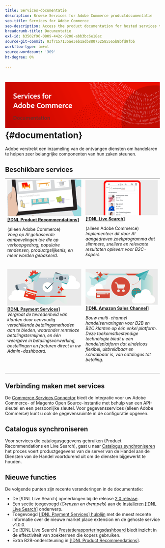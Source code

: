 ```yaml
---
title: Services-documentatie
description: Browse Services for Adobe Commerce productdocumentatie
seo-title: Services for Adobe Commerce
seo-description: Access the product documentation for hosted services that help Adobe Commerce and Magento Open Source merchants support key components of their business.
breadcrumb-title: Documentatie
exl-id: b3502f96-0809-442c-9208-abb3bc6e18ec
source-git-commit: 93f7157135ae3eb1adb880752585565b8bfd9fbb
workflow-type: tm+mt
source-wordcount: '309'
ht-degree: 0%

---
```


# <!-- use banner as heading -->![Services-documentatie](./assets/banner-services-home.png) {#documentation}

Adobe verstrekt een inzameling van de ontvangen diensten om handelaren te helpen zeer belangrijke componenten van hun zaken steunen.

## Beschikbare services

<table>
<tr>
   <td valign="top">
       <img alt="[!UICONTROL Product Recommendations]" src="assets/product-recs.png" />
    <div><a href="https://experienceleague.adobe.com/docs/commerce-merchant-services/product-recommendations/overview.html">
    <strong>[!DNL Product Recommendations]</strong></a>
    </div>
    <p>(alleen Adobe Commerce)<br><em>Voeg op AI gebaseerde aanbevelingen toe die op verkoopgedrag, populaire tendensen, productgelijkenis, en meer worden gebaseerd.</em></p>
    <br>
  </td>
  <td valign="top">
      <img alt="[!DNL Live Search]" src="assets/live-search.png" />
    <div>
    <a href="https://experienceleague.adobe.com/docs/commerce-merchant-services/live-search/overview.html"><strong>[!DNL Live Search]</strong></a>
    </div>
    <p>(alleen Adobe Commerce)<br><em>Implementeer dit door AI aangedreven zoekprogramma dat slimmere, snellere en relevante resultaten oplevert voor B2C-kopers.</em></p>
    <br>
  </td>
</tr>
<tr>
  <td valign="top">
    <img alt="[!DNL Payment Services]" src="assets/payment-services.png"/>
    <div>
    <a href="https://experienceleague.adobe.com/docs/commerce-merchant-services/payment-services/guide-overview.html"><strong>[!DNL Payment Services]</strong></a>
    </div>
    <em>Vergroot de tevredenheid van klanten door eenvoudig verschillende betalingsmethoden aan te bieden, waaronder renteloze betalingstermijnen, en één weergave in betalingsverwerking, bestellingen en facturen direct in uw Admin-dashboard.</em>
    <br>
  </td>
    <td valign="top">
       <img alt="Amazon-verkoopkanaal" src="assets/amazon-channel.png" />
    <div><a href="https://experienceleague.adobe.com/docs/commerce-channels/amazon/guide-overview.html">
    <strong>[!DNL Amazon Sales Channel]</strong></a>
    </div>
    <p><em>Bouw multi-channel handelservaringen voor B2B en B2C klanten op één enkel platform. Deze toekomstbestendige technologie biedt u een handelsplatform dat eindeloos flexibel, uitbreidbaar en schaalbaar is, van catalogus tot betaling.</em></p>
    <br>
  </td>
</tr>
</table>

## Verbinding maken met services

De [Commerce Services Connector](https://docs.magento.com/user-guide/system/saas.html) biedt de integratie voor uw Adobe Commerce- of Magento Open Source-instantie met behulp van een API-sleutel en een persoonlijke sleutel. Voor gegevensservices (alleen Adobe Commerce) kunt u ook de gegevensruimte in de configuratie opgeven.

## Catalogus synchroniseren

Voor services die catalogusgegevens gebruiken (Product Recommendations en Live Search), gaat u naar [Catalogus synchroniseren](https://docs.magento.com/user-guide/system/catalog-sync.html) het proces voert productgegevens van de server van de Handel aan de Diensten van de Handel voortdurend uit om de diensten bijgewerkt te houden.

## Nieuwe functies

De volgende punten zijn recente veranderingen in de documentatie:

* De [!DNL Live Search] opmerkingen bij de release [2.0 release](/help/live-search/release-notes.md).
* Een sectie toegevoegd (_Grenzen en drempels_) aan de [Installeren [!DNL Live Search]](/help/live-search/install.md) onderwerp.
* Toegevoegd [[!DNL Payment Services] hulplijn](/help/payment-services/guide-overview.md) met de meest recente informatie over de nieuwe market place extension en de gehoste service v1.0.0.
* De [!DNL Live Search] [Prestatierapporteringsdashboard](/help/live-search/performance.md) biedt inzicht in de effectiviteit van zoektermen die kopers gebruiken.
* Extra B2B-ondersteuning in [[!DNL Product Recommendations]](/help/product-recommendations/overview.md).
